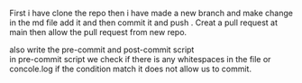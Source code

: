 First i have clone the repo then i have made a new branch and make change in the md file add it and then commit it and push .
Creat a pull request at main 
then allow the pull request from new repo.

also write the pre-commit and post-commit script  
in pre-commit script we check if there is any whitespaces in the file or concole.log if the condition match it does not allow us to commit.
